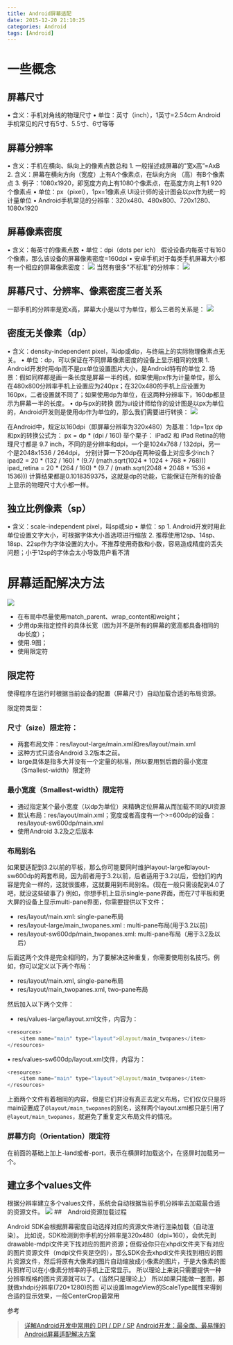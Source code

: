 ```yaml
---
title: Android屏幕适配
date: 2015-12-20 21:10:25
categories: Android
tags: [Android]
---
```


# 一些概念

## 屏幕尺寸
> 
• 含义：手机对角线的物理尺寸
• 单位：英寸（inch），1英寸=2.54cm
Android手机常见的尺寸有5寸、5.5寸、6寸等等

<!--more-->

## 屏幕分辨率
> 
• 含义：手机在横向、纵向上的像素点数总和
    1. 一般描述成屏幕的"宽x高”=AxB
    2. 含义：屏幕在横向方向（宽度）上有A个像素点，在纵向方向
    （高）有B个像素点
    3. 例子：1080x1920，即宽度方向上有1080个像素点，在高度方向上有1    920个像素点
• 单位：px（pixel），1px=1像素点
UI设计师的设计图会以px作为统一的计量单位
• Android手机常见的分辨率：320x480、480x800、720x1280、1080x1920
	
## 屏幕像素密度
> 
• 含义：每英寸的像素点数
• 单位：dpi（dots per ich）
假设设备内每英寸有160个像素，那么该设备的屏幕像素密度=160dpi
• 安卓手机对于每类手机屏幕大小都有一个相应的屏幕像素密度：
![](http://oeiu2t0ur.bkt.clouddn.com/12454321.png)
当然有很多"不标准"的分辨率：
![](http://oeiu2t0ur.bkt.clouddn.com/123131.png)

## 屏幕尺寸、分辨率、像素密度三者关系
一部手机的分辨率是宽x高，屏幕大小是以寸为单位，那么三者的关系是：
![](http://oeiu2t0ur.bkt.clouddn.com/213131.png)

## 密度无关像素（dp）
> 
• 含义：density-independent pixel，叫dp或dip，与终端上的实际物理像素点无关。
• 单位：dp，可以保证在不同屏幕像素密度的设备上显示相同的效果
		1. Android开发时用dp而不是px单位设置图片大小，是Android特有的单位
		2. 场景：假如同样都是画一条长度是屏幕一半的线，如果使用px作为计量单位，那么在480x800分辨率手机上设置应为240px；在320x480的手机上应设置为160px，二者设置就不同了；如果使用dp为单位，在这两种分辨率下，160dp都显示为屏幕一半的长度。
• dp与px的转换
因为ui设计师给你的设计图是以px为单位的，Android开发则是使用dp作为单位的，那么我们需要进行转换：
![](http://oeiu2t0ur.bkt.clouddn.com/23546786.png)
> 
在Android中，规定以160dpi（即屏幕分辨率为320x480）为基准：1dp=1px
dp和px的转换公式为： px = dp * (dpi / 160)
举个栗子：
iPad2 和 iPad Retina的物理尺寸都是 9.7 inch，不同的是分辨率和dpi，一个是1024x768 / 132dpi，另一个是2048x1536 / 264dpi，
分别计算一下20dp在两种设备上对应多少inch？
	ipad2 = 20 * (132 / 160) * (9.7/ (math.sqrt(1024 * 1024 + 768 * 768))) 
ipad_retina = 20 * (264 / 160) * (9.7 / (math.sqrt(2048 * 2048 + 1536 * 1536)))
计算结果都是0.1018359375，这就是dp的功能，它能保证在所有的设备上显示的物理尺寸大小都一样。

## 独立比例像素（sp）
> 
• 含义：scale-independent pixel，叫sp或sip
• 单位：sp
		1. Android开发时用此单位设置文字大小，可根据字体大小首选项进行缩放
		2. 推荐使用12sp、14sp、18sp、22sp作为字体设置的大小，不推荐使用奇数和小数，容易造成精度的丢失问题；小于12sp的字体会太小导致用户看不清

# 屏幕适配解决方法
![](http://oeiu2t0ur.bkt.clouddn.com/5656.png)

- 在布局中尽量使用match_parent、wrap_content和weight；
- 少用dp来指定控件的具体长宽（因为并不是所有的屏幕的宽高都具备相同的dp长度）；
- 使用.9图；
- 使用限定符

## 限定符
使得程序在运行时根据当前设备的配置（屏幕尺寸）自动加载合适的布局资源。

限定符类型：

### 尺寸（size）限定符：

- 两套布局文件：res/layout-large/main.xml和res/layout/main.xml   
- 这种方式只适合Android 3.2版本之前。
- large具体是指多大并没有一个定量的标准，所以要用到后面的最小宽度（Smallest-width）限定符

### 最小宽度（Smallest-width）限定符
- 通过指定某个最小宽度（以dp为单位）来精确定位屏幕从而加载不同的UI资源
- 默认布局：res/layout/main.xml；宽度或者高度有一个>=600dp的设备：res/layout-sw600dp/main.xml
- 使用Android 3.2及之后版本

### 布局别名
如果要适配到3.2以前的平板，那么你可能要同时维护layout-large和layout-sw600dp的两套布局，因为前者用于3.2以前，后者适用于3.2以后，但他们的内容是完全一样的，这就很蛋疼，这就要用到布局别名。(现在一般只需设配到4.0了吧，就没这些破事了)
例如，你想手机上显示single-pane界面，而在7寸平板和更大屏的设备上显示multi-pane界面，你需要提供以下文件：

- res/layout/main.xml: single-pane布局
- res/layout-large/main_twopanes.xml : multi-pane布局(用于3.2以前)
- res/layout-sw600dp/main_twopanes.xml: multi-pane布局（用于3.2及以后）

后面这两个文件是完全相同的，为了要解决这种重复，你需要使用别名技巧。例如，你可以定义以下两个布局：

- res/layout/main.xml, single-pane布局
- res/layout/main_twopanes.xml, two-pane布局

然后加入以下两个文件：

- res/values-large/layout.xml文件，内容为：
```java
<resources>  
    <item name="main" type="layout">@layout/main_twopanes</item>  
</resources>  
```
• res/values-sw600dp/layout.xml文件，内容为：
```java
<resources>  
    <item name="main" type="layout">@layout/main_twopanes</item>  
</resources>  
```				
上面两个文件有着相同的内容，但是它们并没有真正去定义布局，它们仅仅只是将main设置成了`@layout/main_twopanes`的别名，这样两个layout.xml都只是引用了`@layout/main_twopanes`，就避免了重复定义布局文件的情况。
		
### 屏幕方向（Orientation）限定符
在前面的基础上加上-land或者-port，表示在横屏时加载这个，在竖屏时加载另一个。

## 建立多个values文件
根据分辨率建立多个values文件，系统会自动根据当前手机分辨率去加载最合适的资源文件。
![](http://oeiu2t0ur.bkt.clouddn.com/20150503174449732.png)
##　Android资源加载过程
> 
Android SDK会根据屏幕密度自动选择对应的资源文件进行渲染加载（自动渲染）。
比如说，SDK检测到你手机的分辨率是320x480（dpi=160），会优先到drawable-mdpi文件夹下找对应的图片资源；但假设你只在xhpdi文件夹下有对应的图片资源文件（mdpi文件夹是空的），那么SDK会去xhpdi文件夹找到相应的图片资源文件，然后将原有大像素的图片自动缩放成小像素的图片，于是大像素的图片照样可以在小像素分辨率的手机上正常显示。
所以理论上来说只需要提供一种分辨率规格的图片资源就可以了。（当然只是理论上）
所以如果只能做一套图，那就做xhdpi分辨率(720*1280)的图
可以设置ImageView的ScaleType属性来得到合适的显示效果，一般CenterCrop最常用




参考
> [详解Android开发中常用的 DPI / DP / SP](http://www.jianshu.com/p/913943d25829)
[Android开发：最全面、最易懂的Android屏幕适配解决方案](http://www.jianshu.com/p/ec5a1a30694b)


